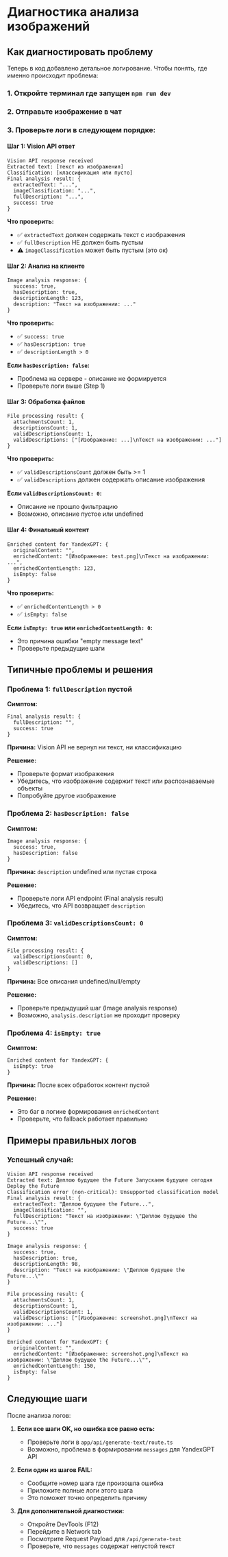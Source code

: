 # Диагностика анализа изображений

## Как диагностировать проблему

Теперь в код добавлено детальное логирование. Чтобы понять, где именно происходит проблема:

### 1. Откройте терминал где запущен `npm run dev`

### 2. Отправьте изображение в чат

### 3. Проверьте логи в следующем порядке:

#### Шаг 1: Vision API ответ
```
Vision API response received
Extracted text: [текст из изображения]
Classification: [классификация или пусто]
Final analysis result: {
  extractedText: "...",
  imageClassification: "...",
  fullDescription: "...",
  success: true
}
```

**Что проверить:**
- ✅ `extractedText` должен содержать текст с изображения
- ✅ `fullDescription` НЕ должен быть пустым
- ⚠️ `imageClassification` может быть пустым (это ок)

#### Шаг 2: Анализ на клиенте
```
Image analysis response: {
  success: true,
  hasDescription: true,
  descriptionLength: 123,
  description: "Текст на изображении: ..."
}
```

**Что проверить:**
- ✅ `success: true`
- ✅ `hasDescription: true`
- ✅ `descriptionLength > 0`

**Если `hasDescription: false`:**
- Проблема на сервере - описание не формируется
- Проверьте логи выше (Step 1)

#### Шаг 3: Обработка файлов
```
File processing result: {
  attachmentsCount: 1,
  descriptionsCount: 1,
  validDescriptionsCount: 1,
  validDescriptions: ["[Изображение: ...]\nТекст на изображении: ..."]
}
```

**Что проверить:**
- ✅ `validDescriptionsCount` должен быть >= 1
- ✅ `validDescriptions` должен содержать описание изображения

**Если `validDescriptionsCount: 0`:**
- Описание не прошло фильтрацию
- Возможно, описание пустое или undefined

#### Шаг 4: Финальный контент
```
Enriched content for YandexGPT: {
  originalContent: "",
  enrichedContent: "[Изображение: test.png]\nТекст на изображении: ...",
  enrichedContentLength: 123,
  isEmpty: false
}
```

**Что проверить:**
- ✅ `enrichedContentLength > 0`
- ✅ `isEmpty: false`

**Если `isEmpty: true` или `enrichedContentLength: 0`:**
- Это причина ошибки "empty message text"
- Проверьте предыдущие шаги

## Типичные проблемы и решения

### Проблема 1: `fullDescription` пустой
**Симптом:**
```
Final analysis result: {
  fullDescription: "",
  success: true
}
```

**Причина:** Vision API не вернул ни текст, ни классификацию

**Решение:**
- Проверьте формат изображения
- Убедитесь, что изображение содержит текст или распознаваемые объекты
- Попробуйте другое изображение

### Проблема 2: `hasDescription: false`
**Симптом:**
```
Image analysis response: {
  success: true,
  hasDescription: false
}
```

**Причина:** `description` undefined или пустая строка

**Решение:**
- Проверьте логи API endpoint (Final analysis result)
- Убедитесь, что API возвращает `description`

### Проблема 3: `validDescriptionsCount: 0`
**Симптом:**
```
File processing result: {
  validDescriptionsCount: 0,
  validDescriptions: []
}
```

**Причина:** Все описания undefined/null/empty

**Решение:**
- Проверьте предыдущий шаг (Image analysis response)
- Возможно, `analysis.description` не проходит проверку

### Проблема 4: `isEmpty: true`
**Симптом:**
```
Enriched content for YandexGPT: {
  isEmpty: true
}
```

**Причина:** После всех обработок контент пустой

**Решение:**
- Это баг в логике формирования `enrichedContent`
- Проверьте, что fallback работает правильно

## Примеры правильных логов

### Успешный случай:
```
Vision API response received
Extracted text: Деплою будущее the Future Запускаем будущее сегодня Deploy the Future
Classification error (non-critical): Unsupported classification model
Final analysis result: {
  extractedText: "Деплою будущее the Future...",
  imageClassification: "",
  fullDescription: "Текст на изображении: \"Деплою будущее the Future...\"",
  success: true
}

Image analysis response: {
  success: true,
  hasDescription: true,
  descriptionLength: 98,
  description: "Текст на изображении: \"Деплою будущее the Future...\""
}

File processing result: {
  attachmentsCount: 1,
  descriptionsCount: 1,
  validDescriptionsCount: 1,
  validDescriptions: ["[Изображение: screenshot.png]\nТекст на изображении: ..."]
}

Enriched content for YandexGPT: {
  originalContent: "",
  enrichedContent: "[Изображение: screenshot.png]\nТекст на изображении: \"Деплою будущее the Future...\"",
  enrichedContentLength: 150,
  isEmpty: false
}
```

## Следующие шаги

После анализа логов:

1. **Если все шаги OK, но ошибка все равно есть:**
   - Проверьте логи в `app/api/generate-text/route.ts`
   - Возможно, проблема в формировании `messages` для YandexGPT API

2. **Если один из шагов FAIL:**
   - Сообщите номер шага где произошла ошибка
   - Приложите полные логи этого шага
   - Это поможет точно определить причину

3. **Для дополнительной диагностики:**
   - Откройте DevTools (F12)
   - Перейдите в Network tab
   - Посмотрите Request Payload для `/api/generate-text`
   - Проверьте, что `messages` содержат непустой текст

